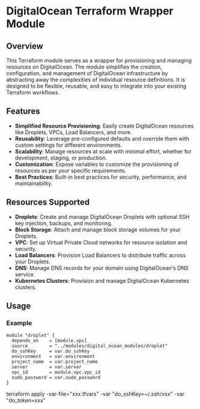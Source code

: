 # DigitalOcean Terraform Wrapper Module

## Overview

This Terraform module serves as a wrapper for provisioning and managing resources on DigitalOcean. The module simplifies the creation, configuration, and management of DigitalOcean infrastructure by abstracting away the complexities of individual resource definitions. It is designed to be flexible, reusable, and easy to integrate into your existing Terraform workflows.

## Features

- **Simplified Resource Provisioning**: Easily create DigitalOcean resources like Droplets, VPCs, Load Balancers, and more.
- **Reusability**: Leverage pre-configured defaults and override them with custom settings for different environments.
- **Scalability**: Manage resources at scale with minimal effort, whether for development, staging, or production.
- **Customization**: Expose variables to customize the provisioning of resources as per your specific requirements.
- **Best Practices**: Built-in best practices for security, performance, and maintainability.

## Resources Supported

- **Droplets**: Create and manage DigitalOcean Droplets with optional SSH key injection, backups, and monitoring.
- **Block Storage**: Attach and manage block storage volumes for your Droplets.
- **VPC**: Set up Virtual Private Cloud networks for resource isolation and security.
- **Load Balancers**: Provision Load Balancers to distribute traffic across your Droplets.
- **DNS**: Manage DNS records for your domain using DigitalOcean's DNS service.
- **Kubernetes Clusters**: Provision and manage DigitalOcean Kubernetes clusters.

## Usage

### Example

```hcl
module "droplet" {
  depends_on    = [module.vpc]
  source        = "../modules/digital_ocean_modules/droplet"
  do_sshKey     = var.do_sshKey
  environment   = var.environment
  project_name  = var.project_name
  server        = var.server
  vpc_id        = module.vpc.vpc_id
  sudo_password = var.sudo_password
}
```
terraform apply -var-file="xxx.tfvars" -var "do_sshKey=~/.ssh/xxx" -var "do_token=xxx"